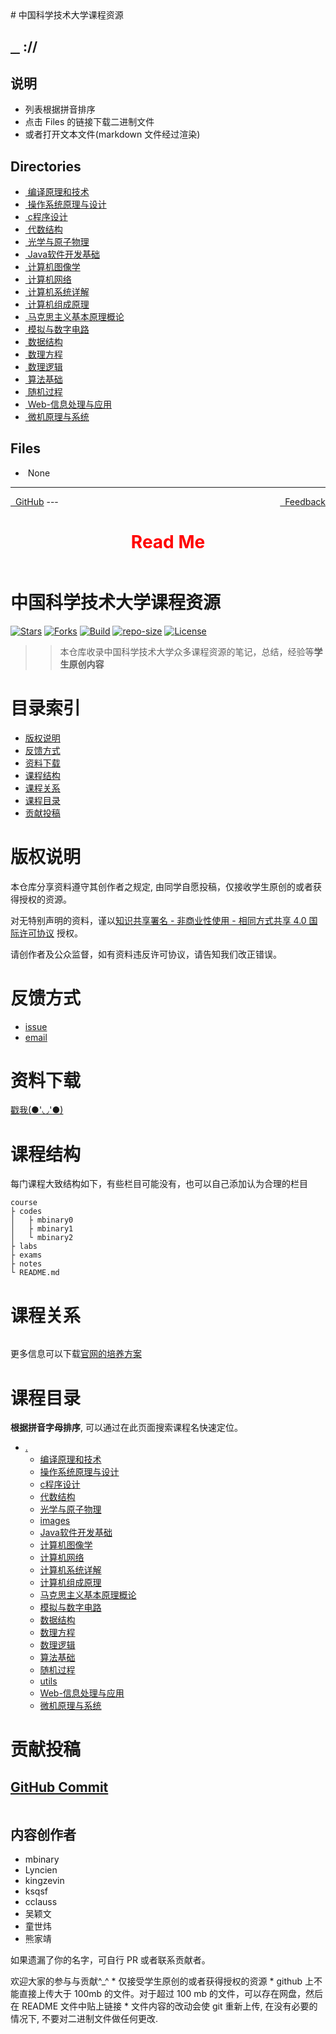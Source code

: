 
<head>
    <meta http-equiv="content-type" content="text/html; charset=utf-8">
    <link rel="stylesheet" href="https://use.fontawesome.com/releases/v5.8.1/css/all.css" integrity="sha384-50oBUHEmvpQ+1lW4y57PTFmhCaXp0ML5d60M1M7uH2+nqUivzIebhndOJK28anvf" crossorigin="anonymous">
    <title> 中国科学技术大学课程资源</title>
</head>
# 中国科学技术大学课程资源

<div>
  <h2>
    <a href="../index.html">&nbsp;&nbsp;<i class="fas fa-backward"></i>&nbsp;</a>
    :/<a href="../index.html"><i class="fas fa-home"></i></a>/<a href="index.html"></a>
  </h2>
</div>

## 说明
- 列表根据拼音排序
- 点击 Files 的链接下载二进制文件
- 或者打开文本文件(markdown 文件经过渲染)

<h2> Directories &nbsp; <a href="http://downgit.zhoudaxiaa.com/#/home?url=https://github.com/USTC-Resource/USTC-Course/tree/master/" style="color:red;text-decoration:underline;" target="_black"><i class="fas fa-download"></i></a></h2>

<ul><li><a href="编译原理和技术/index.html"><i class="fas fa-folder"></i>&nbsp;编译原理和技术</a></li>
<li><a href="操作系统原理与设计/index.html"><i class="fas fa-folder"></i>&nbsp;操作系统原理与设计</a></li>
<li><a href="c程序设计/index.html"><i class="fas fa-folder"></i>&nbsp;c程序设计</a></li>
<li><a href="代数结构/index.html"><i class="fas fa-folder"></i>&nbsp;代数结构</a></li>
<li><a href="光学与原子物理/index.html"><i class="fas fa-folder"></i>&nbsp;光学与原子物理</a></li>
<li><a href="Java软件开发基础/index.html"><i class="fas fa-folder"></i>&nbsp;Java软件开发基础</a></li>
<li><a href="计算机图像学/index.html"><i class="fas fa-folder"></i>&nbsp;计算机图像学</a></li>
<li><a href="计算机网络/index.html"><i class="fas fa-folder"></i>&nbsp;计算机网络</a></li>
<li><a href="计算机系统详解/index.html"><i class="fas fa-folder"></i>&nbsp;计算机系统详解</a></li>
<li><a href="计算机组成原理/index.html"><i class="fas fa-folder"></i>&nbsp;计算机组成原理</a></li>
<li><a href="马克思主义基本原理概论/index.html"><i class="fas fa-folder"></i>&nbsp;马克思主义基本原理概论</a></li>
<li><a href="模拟与数字电路/index.html"><i class="fas fa-folder"></i>&nbsp;模拟与数字电路</a></li>
<li><a href="数据结构/index.html"><i class="fas fa-folder"></i>&nbsp;数据结构</a></li>
<li><a href="数理方程/index.html"><i class="fas fa-folder"></i>&nbsp;数理方程</a></li>
<li><a href="数理逻辑/index.html"><i class="fas fa-folder"></i>&nbsp;数理逻辑</a></li>
<li><a href="算法基础/index.html"><i class="fas fa-folder"></i>&nbsp;算法基础</a></li>
<li><a href="随机过程/index.html"><i class="fas fa-folder"></i>&nbsp;随机过程</a></li>
<li><a href="Web-信息处理与应用/index.html"><i class="fas fa-folder"></i>&nbsp;Web-信息处理与应用</a></li>
<li><a href="微机原理与系统/index.html"><i class="fas fa-folder"></i>&nbsp;微机原理与系统</a></li></ul>

## Files
<ul><li><i class="fas fa-meh"></i>&nbsp;None</li></ul>

---
<div style="text-decration:underline;display:inline">
  <a href="https://github.com/USTC-Resource/USTC-Course.git" target="_blank" rel="external"><i class="fab fa-github"></i>&nbsp; GitHub</a>
  <a href="mailto:&#122;huheqin1@gmail.com?subject=反馈与建议" style="float:right" target="_blank" rel="external"><i class="fas fa-envelope"></i>&nbsp; Feedback</a>
</div>
---

<h1 style="color:red;text-align:center;">Read Me</h1>

<p><img alt="" src="images/logo.png" /></p>
<h1 id="_1">中国科学技术大学课程资源</h1>
<p><a href="https://github.com/USTC-Resource/USTC-Course/stargazers"><img alt="Stars" src="https://img.shields.io/github/stars/USTC-Resource/USTC-Course.svg?label=Stars&amp;style=social" /></a>
<a href="https://github.com/USTC-Resource/USTC-Course/network/members"><img alt="Forks" src="https://img.shields.io/github/forks/USTC-Resource/USTC-Course.svg?label=Forks&amp;style=social" /></a>
<a href="https://travis-ci.org/USTC-Resource/USTC-Course?branch=master"><img alt="Build" src="https://travis-ci.org/USTC-Resource/USTC-Course.svg?branch=master" /></a>
<a href=""><img alt="repo-size" src="https://img.shields.io/github/repo-size/USTC-Resource/USTC-Course.svg" /></a>
<a href="http://creativecommons.org/licenses/by-nc-sa/4.0/"><img alt="License" src="https://i.creativecommons.org/l/by-nc-sa/4.0/80x15.png" /></a></p>
<blockquote>
<blockquote>
<p>本仓库收录中国科学技术大学众多课程资源的笔记，总结，经验等<strong>学生原创内容</strong></p>
</blockquote>
</blockquote>
<h1 id="_2">目录索引</h1>
<ul>
<li><a href="#版权说明">版权说明</a></li>
<li><a href="#反馈方式">反馈方式</a></li>
<li><a href="#资料下载">资料下载</a></li>
<li><a href="#课程结构">课程结构</a></li>
<li><a href="#课程关系">课程关系</a></li>
<li><a href="#课程目录">课程目录</a></li>
<li><a href="#贡献投稿">贡献投稿</a></li>
</ul>
<h1 id="_3">版权说明</h1>
<p>本仓库分享资料遵守其创作者之规定, 由同学自愿投稿，仅接收学生原创的或者获得授权的资源。</p>
<p>对无特别声明的资料，谨以<a href="http://creativecommons.org/licenses/by-nc-sa/4.0/">知识共享署名 - 非商业性使用 - 相同方式共享 4.0 国际许可协议</a> 授权。<img alt="" src="https://i.creativecommons.org/l/by-nc-sa/4.0/80x15.png" /></p>
<p>请创作者及公众监督，如有资料违反许可协议，请告知我们改正错误。</p>
<h1 id="_4">反馈方式</h1>
<ul>
<li><a href="https://github.com/USTC-Resource/USTC-Course/issues/new">issue</a></li>
<li><a href="mailto:&#122;huheqin1@gmail.com?subject=%E5%8F%8D%E9%A6%88%E4%B8%8E%E5%BB%BA%E8%AE%AE">email</a></li>
</ul>
<h1 id="_5">资料下载</h1>
<p><a href="https://ustc-resource.github.io/USTC-Course">戳我(●'◡'●)</a></p>
<h1 id="_6">课程结构</h1>
<p>每门课程大致结构如下，有些栏目可能没有，也可以自己添加认为合理的栏目</p>
<pre class="codehilite"><code>course
├ codes
│   ├ mbinary0
│   ├ mbinary1
│   └ mbinary2
├ labs
├ exams
├ notes
└ README.md</code></pre>


<h1 id="_7">课程关系</h1>
<p><img alt="" src="images/course.png" /></p>
<p>更多信息可以下载<a href="https://www.teach.ustc.edu.cn/education/241.html/attachment/14-215%E8%AE%A1%E7%AE%97%E6%9C%BA%E5%AD%A6%E9%99%A2-2013">官网的培养方案</a></p>
<h1 id="_8">课程目录</h1>
<p><strong>根据拼音字母排序</strong>, 可以通过在此页面搜索课程名快速定位。</p>
<ul>
<li><a href=".">.</a><ul>
<li><a href="./编译原理和技术">编译原理和技术</a></li>
<li><a href="./操作系统原理与设计">操作系统原理与设计</a></li>
<li><a href="./c程序设计">c程序设计</a></li>
<li><a href="./代数结构">代数结构</a></li>
<li><a href="./光学与原子物理">光学与原子物理</a></li>
<li><a href="./images">images</a></li>
<li><a href="./Java软件开发基础">Java软件开发基础</a></li>
<li><a href="./计算机图像学">计算机图像学</a></li>
<li><a href="./计算机网络">计算机网络</a></li>
<li><a href="./计算机系统详解">计算机系统详解</a></li>
<li><a href="./计算机组成原理">计算机组成原理</a></li>
<li><a href="./马克思主义基本原理概论">马克思主义基本原理概论</a></li>
<li><a href="./模拟与数字电路">模拟与数字电路</a></li>
<li><a href="./数据结构">数据结构</a></li>
<li><a href="./数理方程">数理方程</a></li>
<li><a href="./数理逻辑">数理逻辑</a></li>
<li><a href="./算法基础">算法基础</a></li>
<li><a href="./随机过程">随机过程</a></li>
<li><a href="./utils">utils</a></li>
<li><a href="./Web-信息处理与应用">Web-信息处理与应用</a></li>
<li><a href="./微机原理与系统">微机原理与系统</a></li>
</ul>
</li>
</ul>
<h1 id="_9">贡献投稿</h1>
<h2 id="github-commit"><a href="https://github.com/USTC-Resource/USTC-Course/graphs/contributors">GitHub Commit</a></h2>
<p><a href="https://sourcerer.io/fame/mbinary/USTC-Resource/USTC-Course/links/0"><img alt="" src="https://sourcerer.io/fame/mbinary/USTC-Resource/USTC-Course/images/0" /></a><a href="https://sourcerer.io/fame/mbinary/USTC-Resource/USTC-Course/links/1"><img alt="" src="https://sourcerer.io/fame/mbinary/USTC-Resource/USTC-Course/images/1" /></a><a href="https://sourcerer.io/fame/mbinary/USTC-Resource/USTC-Course/links/2"><img alt="" src="https://sourcerer.io/fame/mbinary/USTC-Resource/USTC-Course/images/2" /></a><a href="https://sourcerer.io/fame/mbinary/USTC-Resource/USTC-Course/links/3"><img alt="" src="https://sourcerer.io/fame/mbinary/USTC-Resource/USTC-Course/images/3" /></a><a href="https://sourcerer.io/fame/mbinary/USTC-Resource/USTC-Course/links/4"><img alt="" src="https://sourcerer.io/fame/mbinary/USTC-Resource/USTC-Course/images/4" /></a><a href="https://sourcerer.io/fame/mbinary/USTC-Resource/USTC-Course/links/5"><img alt="" src="https://sourcerer.io/fame/mbinary/USTC-Resource/USTC-Course/images/5" /></a><a href="https://sourcerer.io/fame/mbinary/USTC-Resource/USTC-Course/links/6"><img alt="" src="https://sourcerer.io/fame/mbinary/USTC-Resource/USTC-Course/images/6" /></a><a href="https://sourcerer.io/fame/mbinary/USTC-Resource/USTC-Course/links/7"><img alt="" src="https://sourcerer.io/fame/mbinary/USTC-Resource/USTC-Course/images/7" /></a></p>
<h2 id="_10">内容创作者</h2>
<ul>
<li>mbinary</li>
<li>Lyncien</li>
<li>kingzevin</li>
<li>ksqsf</li>
<li>cclauss</li>
<li>吴颖文</li>
<li>童世炜</li>
<li>熊家靖</li>
</ul>
<p>如果遗漏了你的名字，可自行 PR 或者联系贡献者。</p>
<p>欢迎大家的参与与贡献^_^
* 仅接受学生原创的或者获得授权的资源
* github 上不能直接上传大于 100mb 的文件。对于超过 100 mb 的文件，可以存在网盘，然后在 README 文件中贴上链接
* 文件内容的改动会使 git 重新上传, 在没有必要的情况下, 不要对二进制文件做任何更改.</p>
